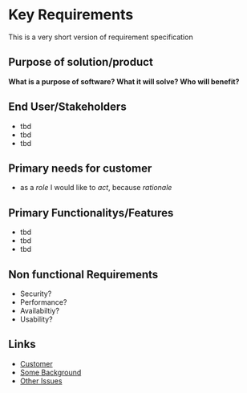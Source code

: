 # Key Requirements 

This is a very short version of requirement specification


## Purpose of solution/product

**What is a purpose of software? What it will solve? Who will benefit?**


## End User/Stakeholders

* tbd
* tbd
* tbd

## Primary needs for customer

* as a *role* I would like to *act*, because *rationale*

## Primary Functionalitys/Features

* tbd
* tbd
* tbd

## Non functional Requirements

* Security?
* Performance?
* Availabiltiy?
* Usability?


## Links


* [Customer]()
* [Some Background]()
* [Other Issues]()

